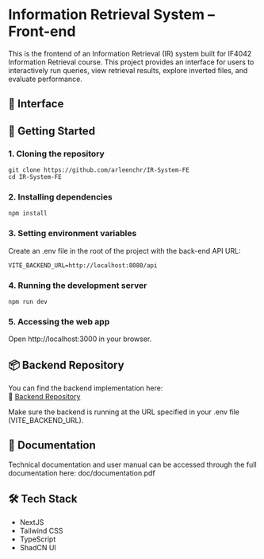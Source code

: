 # Information Retrieval System – Front-end

This is the frontend of an Information Retrieval (IR) system built for IF4042 Information Retrieval course. This project provides an interface for users to interactively run queries, view retrieval results, explore inverted files, and evaluate performance.

## 📸 Interface

## 🚀 Getting Started

### 1. Cloning the repository

```
git clone https://github.com/arleenchr/IR-System-FE
cd IR-System-FE
```

### 2. Installing dependencies

```
npm install
```

### 3. Setting environment variables

Create an .env file in the root of the project with the back-end API URL:

```
VITE_BACKEND_URL=http://localhost:8080/api
```

### 4. Running the development server

```
npm run dev
```

### 5. Accessing the web app

Open http://localhost:3000 in your browser.

## 📦 Backend Repository

You can find the backend implementation here:<br>
🔗 [Backend Repository](https://github.com/AustinPardosi/IR-System-BE)

Make sure the backend is running at the URL specified in your .env file (VITE_BACKEND_URL).

## 📄 Documentation

Technical documentation and user manual can be accessed through the full documentation here: doc/documentation.pdf

## 🛠️ Tech Stack

-   NextJS
-   Tailwind CSS
-   TypeScript
-   ShadCN UI
